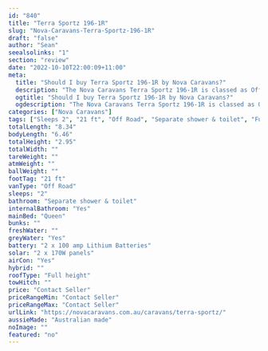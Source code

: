 ```yaml
---
id: "840"
title: "Terra Sportz 196-1R"
slug: "Nova-Caravans-Terra-Sportz-196-1R"
draft: "false"
author: "Sean"
seealsolinks: "1"
section: "review"
date: "2022-10-10T22:00:09+11:00"
meta:
  title: "Should I buy Terra Sportz 196-1R by Nova Caravans?"
  description: "The Nova Caravans Terra Sportz 196-1R is classed as Off Road, and sleeps 2 people. It is Australian made and comes in at 21 ft. It generally has Separate shower & toilet."
  ogtitle: "Should I buy Terra Sportz 196-1R by Nova Caravans?"
  ogdescription: "The Nova Caravans Terra Sportz 196-1R is classed as Off Road, and sleeps 2 people. It is Australian made and comes in at 21 ft. It generally has Separate shower & toilet."
categories: ["Nova Caravans"]
tags: ["Sleeps 2", "21 ft", "Off Road", "Separate shower & toilet", "Full height", "Price Unknown"]
totalLength: "8.34"
bodyLength: "6.46"
totalHeight: "2.95"
totalWidth: ""
tareWeight: ""
atmWeight: ""
ballWeight: ""
footTag: "21 ft"
vanType: "Off Road"
sleeps: "2"
bathroom: "Separate shower & toilet"
internalBathroom: "Yes"
mainBed: "Queen"
bunks: ""
freshWater: ""
greyWater: "Yes"
battery: "2 x 100 amp Lithium Batteries"
solar: "2 x 170W panels"
airCon: "Yes"
hybrid: ""
roofType: "Full height"
towHitch: ""
price: "Contact Seller"
priceRangeMin: "Contact Seller"
priceRangeMax: "Contact Seller"
urlLink: "https://novacaravans.com.au/caravans/terra-sportz/"
aussieMade: "Australian made"
noImage: ""
featured: "no"
---
```


